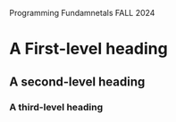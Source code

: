 Programming Fundamnetals FALL 2024
# A First-level heading
## A second-level heading
### A third-level heading

